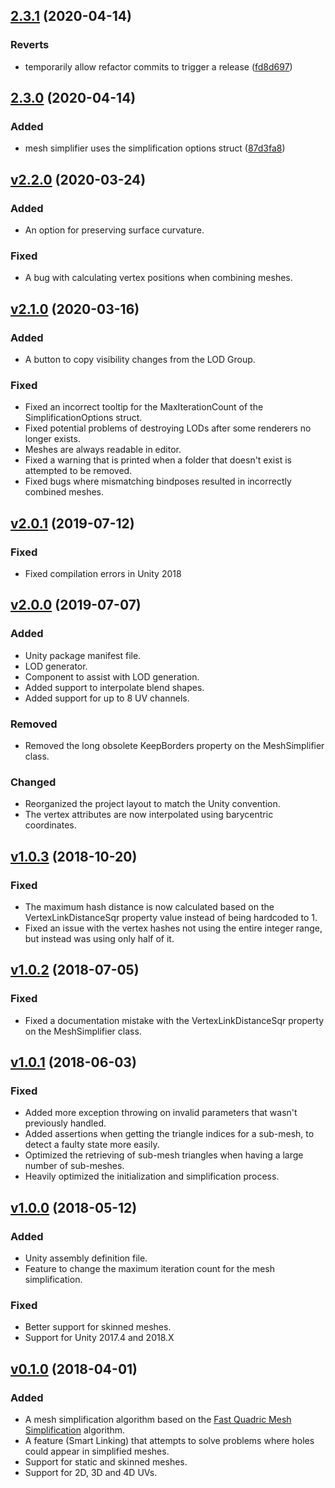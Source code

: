 ## [2.3.1](https://github.com/Whinarn/UnityMeshSimplifier/compare/v2.3.0...v2.3.1) (2020-04-14)


### Reverts

* temporarily allow refactor commits to trigger a release ([fd8d697](https://github.com/Whinarn/UnityMeshSimplifier/commit/fd8d69751038f0d8a6fc9880c3159d3718d6a2ee))

## [2.3.0](https://github.com/Whinarn/UnityMeshSimplifier/compare/v2.2.0...v2.3.0) (2020-04-14)

### Added

* mesh simplifier uses the simplification options struct ([87d3fa8](https://github.com/Whinarn/UnityMeshSimplifier/commit/87d3fa81419c4fce2d360572290bfecee7a3fbf9))

## [v2.2.0](https://github.com/Whinarn/UnityMeshSimplifier/compare/v2.1.0...v2.2.0) (2020-03-24)


### Added

* An option for preserving surface curvature.

### Fixed

* A bug with calculating vertex positions when combining meshes.

## [v2.1.0](https://github.com/Whinarn/UnityMeshSimplifier/compare/v2.0.1...v2.1.0) (2020-03-16)


### Added

* A button to copy visibility changes from the LOD Group.

### Fixed

* Fixed an incorrect tooltip for the MaxIterationCount of the SimplificationOptions struct.
* Fixed potential problems of destroying LODs after some renderers no longer exists.
* Meshes are always readable in editor.
* Fixed a warning that is printed when a folder that doesn't exist is attempted to be removed.
* Fixed bugs where mismatching bindposes resulted in incorrectly combined meshes.

## [v2.0.1](https://github.com/Whinarn/UnityMeshSimplifier/compare/v2.0.0...v2.0.1) (2019-07-12)


### Fixed

* Fixed compilation errors in Unity 2018

## [v2.0.0](https://github.com/Whinarn/UnityMeshSimplifier/compare/v1.0.3-legacy...v2.0.0) (2019-07-07)


### Added

* Unity package manifest file.
* LOD generator.
* Component to assist with LOD generation.
* Added support to interpolate blend shapes.
* Added support for up to 8 UV channels.

### Removed

* Removed the long obsolete KeepBorders property on the MeshSimplifier class.

### Changed

* Reorganized the project layout to match the Unity convention.
* The vertex attributes are now interpolated using barycentric coordinates.

## [v1.0.3](https://github.com/Whinarn/UnityMeshSimplifier/compare/v1.0.2-legacy...v1.0.3-legacy) (2018-10-20)


### Fixed

* The maximum hash distance is now calculated based on the VertexLinkDistanceSqr property value instead of being hardcoded to 1.
* Fixed an issue with the vertex hashes not using the entire integer range, but instead was using only half of it.

## [v1.0.2](https://github.com/Whinarn/UnityMeshSimplifier/compare/v1.0.1-legacy...v1.0.2-legacy) (2018-07-05)


### Fixed

* Fixed a documentation mistake with the VertexLinkDistanceSqr property on the MeshSimplifier class.

## [v1.0.1](https://github.com/Whinarn/UnityMeshSimplifier/compare/v1.0.0-legacy...v1.0.1-legacy) (2018-06-03)


### Fixed

* Added more exception throwing on invalid parameters that wasn't previously handled.
* Added assertions when getting the triangle indices for a sub-mesh, to detect a faulty state more easily.
* Optimized the retrieving of sub-mesh triangles when having a large number of sub-meshes.
* Heavily optimized the initialization and simplification process.

## [v1.0.0](https://github.com/Whinarn/UnityMeshSimplifier/compare/v0.1.0-legacy...v1.0.0-legacy) (2018-05-12)


### Added

* Unity assembly definition file.
* Feature to change the maximum iteration count for the mesh simplification.

### Fixed

* Better support for skinned meshes.
* Support for Unity 2017.4 and 2018.X

## [v0.1.0](https://github.com/Whinarn/UnityMeshSimplifier/releases/tag/v0.1.0-legacy) (2018-04-01)


### Added

* A mesh simplification algorithm based on the [Fast Quadric Mesh Simplification](https://github.com/sp4cerat/Fast-Quadric-Mesh-Simplification) algorithm.
* A feature (Smart Linking) that attempts to solve problems where holes could appear in simplified meshes.
* Support for static and skinned meshes.
* Support for 2D, 3D and 4D UVs.
